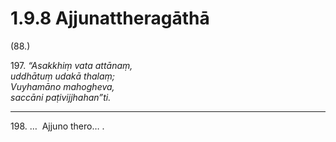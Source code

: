 

# 1.9.8 Ajjunattheragāthā




(88.)

197\. _“Asakkhiṃ vata attānaṃ,_  
_uddhātuṃ udakā thalaṃ;_  
_Vuyhamāno mahogheva,_  
_saccāni paṭivijjhahan”ti._  


---

198\. …  Ajjuno thero… .





